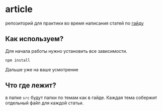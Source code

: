 # article

репозиторий для практики во время написания статей по [гайду](https://www.notion.so/181c3fe76f1246fa8b2a125de1dbb3fe)


Как используем?
----------
Для начала работы нужно установить все зависимости.
```
npm install
```

Дальше уже на ваше усмотрение

Что где лежит?
----------
в папке `src` будут папки по темам как в гайде.
Каждая тема собержит отдельный файл для каждой статьи. 